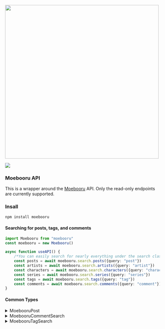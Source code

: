 <div align="left">
  <p>
    <img src="https://moebooru.moe/assets/purple/logo.png" width="500" />
  </p>
  <p>
    <a href="https://nodei.co/npm/moebooru/"><img src="https://nodei.co/npm/moebooru.png" /></a>
  </p>
</div>

### Moebooru API

This is a wrapper around the [Moebooru](https://moebooru.moe) API. Only the read-only endpoints are currently supported.

### Insall
```ts
npm install moebooru
```

#### Searching for posts, tags, and comments
```ts
import Moebooru from "moebooru"
const moebooru = new Moebooru()

async function useAPI() {
    /*You can easily search for nearly everything under the search class.*/
    const posts = await moebooru.search.posts({query: "post"})
    const artists = await moebooru.search.artists({query: "artist"})
    const characters = await moebooru.search.characters({query: "characters"})
    const series = await moebooru.search.series({query: "series"})
    const tags = await moebooru.search.tags({query: "tag"})
    const comments = await moebooru.search.comments({query: "comment"})
}
```

#### Common Types

<details>
<summary>MoebooruPost</summary>

```ts
export interface MoebooruPost {
    postID: number
    uploader: string | null
    updater: string | null
    type: MoebooruType
    restrict: MoebooruRestrict
    style: MoebooruStyle
    thirdParty: boolean
    drawn: string
    uploadDate: string
    updatedDate: string
    title: string
    translatedTitle: string
    artist: string
    link: string
    commentary: string
    translatedCommentary: string
    images: MoebooruImage[]
    tags: string[],
    favoriteCount: string
    cutenessAvg: string   
}

```
</details>

<details>
<summary>MoebooruCommentSearch</summary>

```ts
export interface MoebooruCommentSearch {
    commentID: number
    postID: number
    username: string
    comment: string
    postDate: string
    editedDate: string
    image: string | null
    post: MoebooruMiniPost
}
```
</details>

<details>
<summary>MoebooruTagSearch</summary>

```ts
export interface MoebooruTagSearch {
    tag: string
    type: MoebooruTagType
    image: string | null
    description: string | null
    aliases: string[]
    postCount: string
    imageCount: string
    aliasCount: string
}
```
</details>